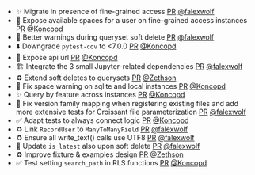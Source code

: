 - ✨ Migrate in presence of fine-grained access [PR](https://github.com/laminlabs/lamindb-setup/pull/1041) [@falexwolf](https://github.com/falexwolf)
- 🚸 Expose available spaces for a user on fine-grained access instances [PR](https://github.com/laminlabs/lamindb-setup/pull/1138) [@Koncopd](https://github.com/Koncopd)
- 🐛 Better warnings during queryset soft delete [PR](https://github.com/laminlabs/lamindb/pull/3077) [@falexwolf](https://github.com/falexwolf)
- ⬇️ Downgrade `pytest-cov` to <7.0.0 [PR](https://github.com/laminlabs/lamindb-setup/pull/1137) [@Koncopd](https://github.com/Koncopd)
- 🚸 Expose api url [PR](https://github.com/laminlabs/lamindb-setup/pull/1135) [@Koncopd](https://github.com/Koncopd)
- 🏗️ Integrate the 3 small Jupyter-related dependencies [PR](https://github.com/laminlabs/lamindb/pull/3076) [@falexwolf](https://github.com/falexwolf)
- ♻️ Extend soft deletes to querysets [PR](https://github.com/laminlabs/lamindb/pull/3073) [@Zethson](https://github.com/Zethson)
- 🐛 Fix space warning on sqlite and local instances [PR](https://github.com/laminlabs/lamindb/pull/3075) [@Koncopd](https://github.com/Koncopd)
- ✨ Query by feature across instances [PR](https://github.com/laminlabs/lamindb/pull/3061) [@Koncopd](https://github.com/Koncopd)
- 🐛 Fix version family mapping when registering existing files and add more extensive tests for Croissant file parameterization [PR](https://github.com/laminlabs/lamindb/pull/3070) [@falexwolf](https://github.com/falexwolf)
- ✅ Adapt tests to always connect logic [PR](https://github.com/laminlabs/lamindb-setup/pull/1134) [@Koncopd](https://github.com/Koncopd)
- ♻️ Link `RecordUser` to `ManyToManyField` [PR](https://github.com/laminlabs/lamindb/pull/3071) [@falexwolf](https://github.com/falexwolf)
- ♻️ Ensure all write_text() calls use UTF8 [PR](https://github.com/laminlabs/lamindb/pull/3069) [@falexwolf](https://github.com/falexwolf)
- 🐛 Update `is_latest` also upon soft delete [PR](https://github.com/laminlabs/lamindb/pull/3068) [@falexwolf](https://github.com/falexwolf)
- ♻️ Improve fixture & examples design [PR](https://github.com/laminlabs/lamindb/pull/3049) [@Zethson](https://github.com/Zethson)
- ✅ Test setting `search_path` in RLS functions [PR](https://github.com/laminlabs/lamindb/pull/3067) [@Koncopd](https://github.com/Koncopd)
